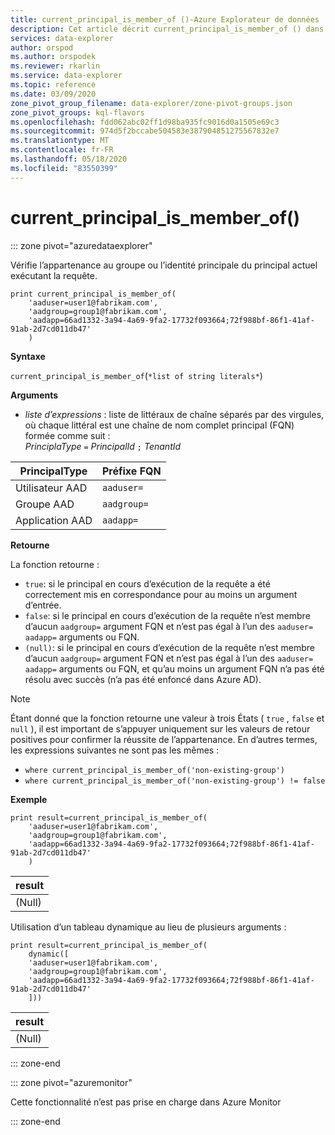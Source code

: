 ```yaml
---
title: current_principal_is_member_of ()-Azure Explorateur de données
description: Cet article décrit current_principal_is_member_of () dans Azure Explorateur de données.
services: data-explorer
author: orspod
ms.author: orspodek
ms.reviewer: rkarlin
ms.service: data-explorer
ms.topic: reference
ms.date: 03/09/2020
zone_pivot_group_filename: data-explorer/zone-pivot-groups.json
zone_pivot_groups: kql-flavors
ms.openlocfilehash: fdd062abc02ff1d98ba935fc9016d0a1505e69c3
ms.sourcegitcommit: 974d5f2bccabe504583e387904851275567832e7
ms.translationtype: MT
ms.contentlocale: fr-FR
ms.lasthandoff: 05/18/2020
ms.locfileid: "83550399"
---
```

# <a name="current_principal_is_member_of"></a>current_principal_is_member_of()

::: zone pivot="azuredataexplorer"

Vérifie l’appartenance au groupe ou l’identité principale du principal actuel exécutant la requête.

```kusto
print current_principal_is_member_of(
    'aaduser=user1@fabrikam.com', 
    'aadgroup=group1@fabrikam.com',
    'aadapp=66ad1332-3a94-4a69-9fa2-17732f093664;72f988bf-86f1-41af-91ab-2d7cd011db47'
    )
```

**Syntaxe**

`current_principal_is_member_of`(`*list of string literals*`)

**Arguments**

* *liste d’expressions* : liste de littéraux de chaîne séparés par des virgules, où chaque littéral est une chaîne de nom complet principal (FQN) formée comme suit :  
*PrinciplaType* `=` *PrincipalId* `;` *TenantId*

| PrincipalType   | Préfixe FQN  |
|-----------------|-------------|
| Utilisateur AAD        | `aaduser=`  |
| Groupe AAD       | `aadgroup=` |
| Application AAD | `aadapp=`   |

**Retourne**
  
La fonction retourne :
* `true`: si le principal en cours d’exécution de la requête a été correctement mis en correspondance pour au moins un argument d’entrée.
* `false`: si le principal en cours d’exécution de la requête n’est membre d’aucun `aadgroup=` argument FQN et n’est pas égal à l’un des `aaduser=` `aadapp=` arguments ou FQN.
* `(null)`: si le principal en cours d’exécution de la requête n’est membre d’aucun `aadgroup=` argument FQN et n’est pas égal à l’un des `aaduser=` `aadapp=` arguments ou FQN, et qu’au moins un argument FQN n’a pas été résolu avec succès (n’a pas été enfoncé dans Azure AD). 

> [!NOTE]
> Étant donné que la fonction retourne une valeur à trois États ( `true` , `false` et `null` ), il est important de s’appuyer uniquement sur les valeurs de retour positives pour confirmer la réussite de l’appartenance. En d’autres termes, les expressions suivantes ne sont pas les mêmes :
> 
> * `where current_principal_is_member_of('non-existing-group')`
> * `where current_principal_is_member_of('non-existing-group') != false` 


**Exemple**

<!-- csl: https://help.kusto.windows.net/Samples -->
```kusto
print result=current_principal_is_member_of(
    'aaduser=user1@fabrikam.com', 
    'aadgroup=group1@fabrikam.com',
    'aadapp=66ad1332-3a94-4a69-9fa2-17732f093664;72f988bf-86f1-41af-91ab-2d7cd011db47'
    )
```

| result |
|--------|
| (Null) |

Utilisation d’un tableau dynamique au lieu de plusieurs arguments :

<!-- csl: https://help.kusto.windows.net/Samples -->
```kusto
print result=current_principal_is_member_of(
    dynamic([
    'aaduser=user1@fabrikam.com', 
    'aadgroup=group1@fabrikam.com',
    'aadapp=66ad1332-3a94-4a69-9fa2-17732f093664;72f988bf-86f1-41af-91ab-2d7cd011db47'
    ]))
```

| result |
|--------|
| (Null) |

::: zone-end

::: zone pivot="azuremonitor"

Cette fonctionnalité n’est pas prise en charge dans Azure Monitor

::: zone-end
